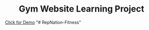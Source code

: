 <h1 align="center">Gym Website Learning Project</h1>

[Click for Demo](https://gym-website-ik7lpln4u-cheekychee.vercel.app)
"# RepNation-Fitness" 
